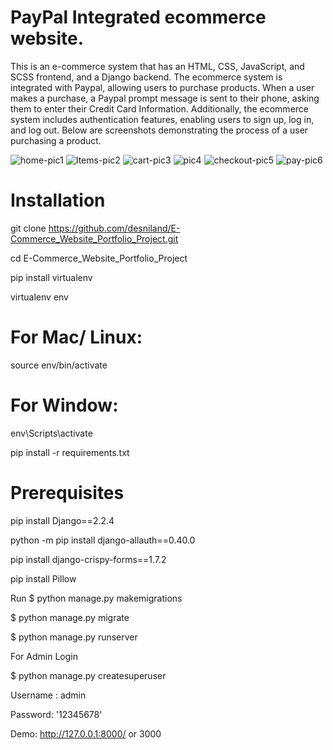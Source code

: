 # PayPal Integrated ecommerce website.
This is an e-commerce system that has an HTML, CSS, JavaScript, and SCSS frontend, and a Django backend. The ecommerce system is integrated with Paypal, allowing users to purchase products. When a user makes a purchase, a Paypal prompt message is sent to their phone, asking them to enter their Credit Card Information. Additionally, the ecommerce system includes authentication features, enabling users to sign up, log in, and log out. Below are screenshots demonstrating the process of a user purchasing a product.

![home-pic1](https://github.com/user-attachments/assets/262a07a2-8763-433f-b051-78f0e39e669c)
![Items-pic2](https://github.com/user-attachments/assets/66a4fe31-cc69-4928-b56c-1dba4f958bd3)
![cart-pic3](https://github.com/user-attachments/assets/27584851-e9b5-43bd-bfc6-f356743c4028)
![pic4](https://github.com/user-attachments/assets/a8617eb4-927d-40b6-8d23-dd4bcfdbd696)
![checkout-pic5](https://github.com/user-attachments/assets/13b349c9-825a-490c-a421-042b11c48725)
![pay-pic6](https://github.com/user-attachments/assets/554a28ba-4e65-4075-8d10-61d6569eba4f)

# Installation
git clone https://github.com/desniland/E-Commerce_Website_Portfolio_Project.git


cd E-Commerce_Website_Portfolio_Project


pip install virtualenv


virtualenv env

# For Mac/ Linux:

source env/bin/activate

# For Window:

env\Scripts\activate

pip install -r requirements.txt


# Prerequisites

pip install Django==2.2.4

python -m pip install django-allauth==0.40.0

pip install django-crispy-forms==1.7.2

pip install Pillow

Run
$ python manage.py makemigrations

$ python manage.py migrate

$ python manage.py runserver

For Admin Login

$ python manage.py createsuperuser

Username : admin

Password: '12345678'

Demo: http://127.0.0.1:8000/ or 3000
 
